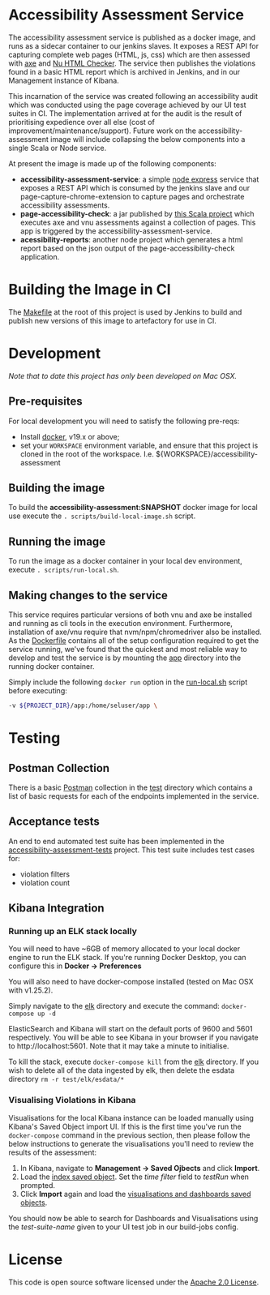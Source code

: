 # Accessibility Assessment Service
The accessibility assessment service is published as a docker image, and runs as a sidecar container to our jenkins slaves.  It exposes a REST API for capturing complete web pages (HTML, js, css) which are then assessed with [axe](https://www.deque.com/axe/) and [Nu HTML Checker](https://validator.github.io/validator/).  The service then publishes the violations found in a basic HTML report which is archived in Jenkins, and in our Management instance of Kibana.

This incarnation of the service was created following an accessibility audit which was conducted using the page coverage achieved by our UI test suites in CI.  The implementation arrived at for the audit is the result of prioritising expedience over all else (cost of improvement/maintenance/support).  Future work on the accessibility-assessment image will include collapsing the below components into a single Scala or Node service.

At present the image is made up of the following components:
- **accessibility-assessment-service**: a simple [node express](https://expressjs.com/) service that exposes a REST API which is consumed by the jenkins slave and our page-capture-chrome-extension to capture pages and orchestrate accessibility assessments.
- **page-accessibility-check**: a jar published by [this Scala project](https://github.com/hmrc/page-accessibility-check) which executes axe and vnu assessments against a collection of pages.  This app is triggered by the accessibility-assessment-service.
- **acessibility-reports**: another node project which generates a html report based on the json output of the page-accessibility-check application.


# Building the Image in CI
The [Makefile](Makefile) at the root of this project is used by Jenkins to build and publish new versions of this image to artefactory for use in CI.

# Development
*Note that to date this project has only been developed on Mac OSX.*

## Pre-requisites
For local development you will need to satisfy the following pre-reqs:
- Install [docker](https://docs.docker.com/install), v19.x or above;
- set your `WORKSPACE` environment variable, and ensure that this project is cloned in the root of the workspace.  I.e. ${WORKSPACE}/accessibility-assessment

## Building the image
To build the **accessibility-assessment:SNAPSHOT** docker image for local use execute the `. scripts/build-local-image.sh` script.

## Running the image
To run the image as a docker container in your local dev environment, execute `. scripts/run-local.sh`.

## Making changes to the service
This service requires particular versions of both vnu and axe be installed and running as cli tools in the execution environment.  Furthermore, installation of axe/vnu require that nvm/npm/chromedriver also be installed.  As the [Dockerfile](docker/Dockerfile) contains all of the setup configuration required to get the service running, we've found that the quickest and most reliable way to develop and test the service is by mounting the [app](app/) directory into the running docker container.

Simply include the following `docker run` option in the [run-local.sh](scripts/run-local.sh) script before executing:

```bash
-v ${PROJECT_DIR}/app:/home/seluser/app \
```

# Testing
## Postman Collection
There is a basic [Postman](https://www.postman.com/downloads/) collection in the [test](test/postman-collections) directory which contains a list of basic requests for each of the endpoints implemented in the service.

## Acceptance tests
An end to end automated test suite has been implemented in the [accessibility-assessment-tests](https://github.com/hmrc/accessibility-assessment-tests) project.  This test suite includes test cases for:
- violation filters
- violation count

## Kibana Integration
### Running up an ELK stack locally
You will need to have ~6GB of memory allocated to your local docker engine to run the ELK stack.  If you're running Docker Desktop, you can configure this in **Docker -> Preferences**

You will also need to have docker-compose installed (tested on Mac OSX with v1.25.2).

Simply navigate to the [elk](test/elk) directory and execute the command: `docker-compose up -d`

ElasticSearch and Kibana will start on the default ports of 9600 and 5601 respectively.  You will be able to see Kibana in your browser if you navigate to http://localhost:5601.  Note that it may take a minute to initialise.

To kill the stack, execute `docker-compose kill` from the [elk](test/elk) directory.  If you wish to delete all of the data ingested by elk, then delete the esdata directory `rm -r test/elk/esdata/*`

### Visualising Violations in Kibana
Visualisations for the local Kibana instance can be loaded manually using Kibana's Saved Object import UI.  If this is the first time you've run the `docker-compose` command in the previous section, then please follow the below instructions to generate the visualisations you'll need to review the results of the assessment:

1. In Kibana, navigate to **Management -> Saved Ojbects** and click **Import**.
2. Load the [index saved object](test/elk/kibana/kibana-index-so.json).  Set the *time filter* field to *testRun* when prompted.
3. Click **Import** again and load the [visualisations and dashboards saved objects](test/elk/kibana/management-kibana-so.json).

You should now be able to search for Dashboards and Visualisations using the *test-suite-name* given to your UI test job in our build-jobs config.


# License
This code is open source software licensed under the [Apache 2.0 License]("http://www.apache.org/licenses/LICENSE-2.0.html").
